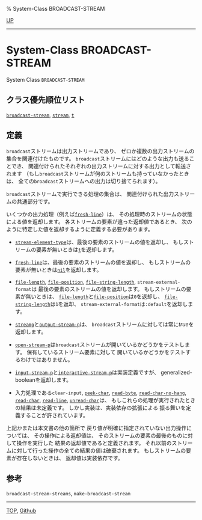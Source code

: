 % System-Class BROADCAST-STREAM

[UP](21.2.html)  

---

# System-Class **BROADCAST-STREAM**


System Class `BROADCAST-STREAM`


## クラス優先順位リスト

[`broadcast-stream`](21.2.broadcast-stream.html),
[`stream`](21.2.stream.html),
[`t`](4.4.t-system-class.html)


## 定義

`broadcast`ストリームは出力ストリームであり、
ゼロか複数の出力ストリームの集合を関連付けたものです。
`broadcast`ストリームにはどのような出力も送ることでき、
関連付けられたそれぞれの出力ストリームに対する出力として転送されます
（もし`broadcast`ストリームが何のストリームも持っていなかったときは、
全ての`broadcast`ストリームへの出力は切り捨てられます）。

`broadcast`ストリームで実行できる処理の集合は、
関連付けられた出力ストリームの共通部分です。

いくつかの出力処理（例えば[`fresh-line`](21.2.terpri.html)）は、
その処理時のストリームの状態による値を返却します。
各ストリームの要素が違った返却値であるとき、
次のように特定した値を返却するように定義する必要があります。

- [`stream-element-type`](21.2.stream-element-type.html)は、最後の要素のストリームの値を返却し、
  もしストリームの要素が無いときは[`t`](5.3.t-variable.html)を返却します。

- [`fresh-line`](21.2.terpri.html)は、最後の要素のストリームの値を返却し、
  もしストリームの要素が無いときは[`nil`](5.3.nil-variable.html)を返却します。

- [`file-length`](21.2.file-length.html), [`file-position`](21.2.file-position.html),
  [`file-string-length`](21.2.file-string-length.html), `stream-external-format`は
  最後の要素のストリームの値を返却します。
  もしストリームの要素が無いときは、
  [`file-length`](21.2.file-length.html)と[`file-position`](21.2.file-position.html)は`0`を返却し、
  [`file-string-length`](21.2.file-string-length.html)は`1`を返却、
  `stream-external-format`は`:default`を返却します。

- [`streamp`](21.2.streamp.html)と[`output-stream-p`](21.2.input-stream-p.html)は、
  `broadcast`ストリームに対しては常に*true*を返却します。

- [`open-stream-p`](21.2.open-stream-p.html)は`broadcast`ストリームが開いているかどうかをテストします。
  保有しているストリーム要素に対して
  開いているかどうかをテストするわけではありません。

- [`input-stream-p`](21.2.input-stream-p.html)と[`interactive-stream-p`](21.2.interactive-stream-p.html)は実装定義ですが、
  generalized-booleanを返却します。

- 入力処理である`clear-input`, [`peek-char`](21.2.peek-char.html), [`read-byte`](21.2.read-byte.html),
  [`read-char-no-hang`](21.2.read-char-no-hang.html), [`read-char`](21.2.read-char.html),
  [`read-line`](21.2.read-line.html), [`unread-char`](21.2.unread-char.html)は、
  もしこれらの処理が実行されたときの結果は未定義です。
  しかし実装は、実装依存の拡張による
  振る舞いを定義することが許されています。

上記かまたは本文書の他の箇所で
戻り値が明確に指定されていない出力操作については、
その操作による返却値は、
そのストリームの要素の最後のものに対して操作を実行した
結果の返却値であると定義されます。
それ以前のストリームに対して行った操作の全ての結果の値は破棄されます。
もしストリームの要素が存在しないときは、
返却値は実装依存です。


## 参考

`broadcast-stream-streams`,
`make-broadcast-stream`


---
[TOP](index.html),  [Github](https://github.com/nptcl/npt-japanese)

